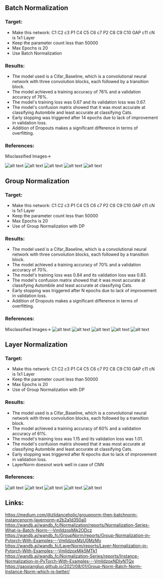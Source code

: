 ## Batch Normalization

### Target:

* Make this network: C1 C2 c3 P1 C4 C5 C6 c7 P2 C8 C9 C10 GAP c11 cN is 1x1 Layer
* Keep the parameter count less than 50000
* Max Epochs is 20
* Use Batch Normalization

### Results:

- The model used is a Cifar_Baseline, which is a convolutional neural network with three convolution blocks, each followed by a transition block.
- The model achieved a training accuracy of 76% and a validation accuracy of 76%.
- The model's training loss was 0.67 and its validation loss was 0.67.
- The model's confusion matrix showed that it was most accurate at classifying Autombile and least accurate at classifying Cats.
- Early stopping was triggered after 14 epochs due to lack of improvement in validation loss.
- Addition of Dropouts makes a significant difference in terms of overfitting.

### References:

Misclassified Images->

![alt text](image.png)
![alt text](image-1.png)
![alt text](image-2.png)
![alt text](image-3.png)
![alt text](image-4.png)


## Group Normalization

### Target:

* Make this network: C1 C2 c3 P1 C4 C5 C6 c7 P2 C8 C9 C10 GAP c11 cN is 1x1 Layer
* Keep the parameter count less than 50000
* Max Epochs is 20
* Use of Group Normalization with DP

### Results:

- The model used is a Cifar_Baseline, which is a convolutional neural network with three convolution blocks, each followed by a transition block.
- The model achieved a training accuracy of 70% and a validation accuracy of 70%.
- The model's training loss was 0.84 and its validation loss was 0.83.
- The model's confusion matrix showed that it was most accurate at classifying Autombile and least accurate at classifying Cats.
- Early stopping was triggered after N epochs due to lack of improvement in validation loss.
- Addition of Dropouts makes a significant difference in terms of overfitting.

### References:

Misclassified Images->
![alt text](image-5.png)
![alt text](image-6.png)
![alt text](image-7.png)
![alt text](image-8.png)
![alt text](image-9.png)


## Layer Normalization

### Target:

* Make this network: C1 C2 c3 P1 C4 C5 C6 c7 P2 C8 C9 C10 GAP c11 cN is 1x1 Layer
* Keep the parameter count less than 50000
* Max Epochs is 20
* Use of Group Normalization with DP

### Results:

- The model used is a Cifar_Baseline, which is a convolutional neural network with three convolution blocks, each followed by a transition block.
- The model achieved a training accuracy of 60% and a validation accuracy of 61%.
- The model's training loss was 1.15 and its validation loss was 1.01.
- The model's confusion matrix showed that it was most accurate at classifying Autombile and least accurate at classifying Cats.
- Early stopping was triggered after N epochs due to lack of improvement in validation loss.
- LayerNorm doesnot work well in case of CNN

### References:

![alt text](image-10.png)
![alt text](image-11.png)
![alt text](image-12.png)
![alt text](image-13.png)
![alt text](image-14.png)


## Links:
https://medium.com/@zljdanceholic/groupnorm-then-batchnorm-instancenorm-layernorm-e2b2a1d350a0
https://wandb.ai/wandb_fc/Normalization/reports/Normalization-Series-What-is-Batch-Norm---VmlldzoxMjk2ODcz
https://wandb.ai/wandb_fc/GroupNorm/reports/Group-Normalization-in-Pytorch-With-Examples---VmlldzoxMzU0MzMy
https://wandb.ai/wandb_fc/LayerNorm/reports/Layer-Normalization-in-Pytorch-With-Examples---VmlldzoxMjk5MTk1
https://wandb.ai/wandb_fc/Normalization-Series/reports/Instance-Normalization-in-PyTorch-With-Examples---VmlldzoxNDIyNTQx
https://gaoxiangluo.github.io/2021/08/01/Group-Norm-Batch-Norm-Instance-Norm-which-is-better/
